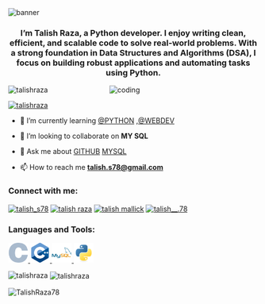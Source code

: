 <img src="https://github.com/user-attachments/assets/9446da44-28f8-4618-8aad-15f8a6fd4262" alt="banner" width="950" height="350" />

<h3 align="center"> I’m Talish Raza, a Python developer. I enjoy writing clean, efficient, and scalable code to solve real-world problems. With a strong foundation in Data Structures and Algorithms (DSA), I focus on building robust applications and automating tasks using Python.</h3>




<img align="right" alt="coding" width="300" src="https://thumb.r2.moele.me/t/10853/10843496/a-0005.jpg">



<p align="left"> <img src="https://komarev.com/ghpvc/?username=talishraza&label=Profile%20views&color=0e75b6&style=flat" alt="talishraza" /> </p>

<p align="left"> <a href="https://github.com/ryo-ma/github-profile-trophy"><img src="https://github-profile-trophy.vercel.app/?username=talishraza" alt="talishraza" /></a> </p>

- 🌱 I’m currently learning [@PYTHON](https://github.com/TalishRaza78/PYTHON) ,[@WEBDEV](https://github.com/TalishRaza78/WEBDEV.git)

- 👯 I’m looking to collaborate on **MY SQL**

- 💬 Ask me about [GITHUB](https://github.com/TalishRaza78) [MYSQL](https://github.com/TalishRaza78/MYSQL.git)

- 📫 How to reach me **talish.s78@gmail.com**

<h3 align="left">Connect with me:</h3>
<p align="left">
<a href="https://twitter.com/talish_s78" target="blank"><img align="center" src="https://raw.githubusercontent.com/rahuldkjain/github-profile-readme-generator/master/src/images/icons/Social/twitter.svg" alt="talish_s78" height="30" width="40" /></a>
<a href="https://linkedin.com/in/talish raza" target="blank"><img align="center" src="https://raw.githubusercontent.com/rahuldkjain/github-profile-readme-generator/master/src/images/icons/Social/linked-in-alt.svg" alt="talish raza" height="30" width="40" /></a>
<a href="https://fb.com/talish mallick" target="blank"><img align="center" src="https://raw.githubusercontent.com/rahuldkjain/github-profile-readme-generator/master/src/images/icons/Social/facebook.svg" alt="talish mallick" height="30" width="40" /></a>
<a href="https://instagram.com/talish__.78" target="blank"><img align="center" src="https://raw.githubusercontent.com/rahuldkjain/github-profile-readme-generator/master/src/images/icons/Social/instagram.svg" alt="talish__.78" height="30" width="40" /></a>
</p>

<h3 align="left">Languages and Tools:</h3>
<p align="left"> <a href="https://www.cprogramming.com/" target="_blank" rel="noreferrer"> <img src="https://raw.githubusercontent.com/devicons/devicon/master/icons/c/c-original.svg" alt="c" width="40" height="40"/> </a> <a href="https://www.w3schools.com/cpp/" target="_blank" rel="noreferrer"> <img src="https://raw.githubusercontent.com/devicons/devicon/master/icons/cplusplus/cplusplus-original.svg" alt="cplusplus" width="40" height="40"/> </a> <a href="https://www.mysql.com/" target="_blank" rel="noreferrer"> <img src="https://raw.githubusercontent.com/devicons/devicon/master/icons/mysql/mysql-original-wordmark.svg" alt="mysql" width="40" height="40"/> </a> <a href="https://www.python.org" target="_blank" rel="noreferrer"> <img src="https://raw.githubusercontent.com/devicons/devicon/master/icons/python/python-original.svg" alt="python" width="40" height="40"/> </a> </p>

<p><img align="left" src="https://github-readme-stats.vercel.app/api/top-langs?username=talishraza&show_icons=true&locale=en&layout=compact" alt="talishraza" /></p>

<p>&nbsp;<img align="center" src="https://github-readme-stats.vercel.app/api?username=talishraza&show_icons=true&locale=en" alt="talishraza" /></p>

<p><img align="center" src="https://github-readme-streak-stats.herokuapp.com/?user=TalishRaza78&" alt="TalishRaza78" /></p>

